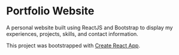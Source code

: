 # Portfolio Website

A personal website built using ReactJS and Bootstrap to display my experiences, projects, skills, and contact information.

This project was bootstrapped with [Create React App](https://github.com/facebook/create-react-app).

